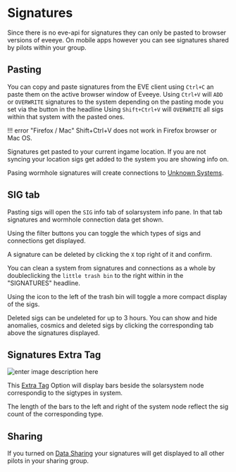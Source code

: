 # Signatures
Since there is no eve-api for signatures they can only be pasted to browser versions of eveeye. On mobile apps however you can see signatures shared by pilots within your group.

## Pasting
You can copy and paste signatures from the EVE client using `Ctrl+C` an paste them on the active browser window of Eveeye.
Using `Ctrl+V` will `ADD` or `OVERWRITE` signatures to the system depending on the pasting mode you set via the button in the headline
Using `Shift+Ctrl+V` will `OVERWRITE` all sigs within that system with the pasted ones.

!!! error "Firefox / Mac"
    Shift+Ctrl+V does not work in Firefox browser or Mac OS.
    
Signatures get pasted to your current ingame location.
If you are not syncing your location sigs get added to the system you are showing info on. 

Pasing wormhole signatures will create connections to [Unknown Systems](https://eveeye.readthedocs.io/en/latest/map/chain-mapping/).

## SIG tab
Pasting sigs will open the `SIG` info tab of solarsystem info pane. In that tab signatures and wormhole connection data get shown. 

Using the filter buttons you can toggle the which types of sigs and connections get displayed.
               
A signature can be deleted by clicking the `X` top right of it and confirm.

You can clean a system from signatures and connections as a whole by doubleclicking the `little trash bin` to the right within in the "SIGNATURES" headline.

Using the icon to the left of the trash bin will toggle a more compact display of the sigs.

Deleted sigs can be undeleted for up to 3 hours.
You can show and hide anomalies, cosmics and deleted sigs by clicking the corresponding tab above the signatures displayed.                

## Signatures Extra Tag
![enter image description here](https://raw.githubusercontent.com/Risingson/eedocs/master/docs/images/shapes/shapes_09.png)               
               
This [Extra Tag](https://eveeye.readthedocs.io/en/latest/data/tag/#extra-tags) Option will display bars beside the solarsystem node correspondig to the sigtypes in system.

The length of the bars to the left and right of the system node reflect the sig count of the corresponding type.

## Sharing
If you turned on [Data Sharing](https://eedocs.readthedocs.io/en/latest/sharing/cloud/) your signatures will get displayed to all other pilots in your sharing group.


<!--stackedit_data:
eyJoaXN0b3J5IjpbMTgzODEyMzE2OSwxMjUxNzAzOTE1LC0xMj
A2MzkzNzAyLDExMjIwNTk5NTAsMjAxODAxNTY3OSwtMTMxNzE1
MjY2NSw3ODMyNTM0NDYsMzMxNjczOTQyLC00ODI0NjA1NjYsLT
Q1MDU1NjE0LDM4ODE4MTQ3MiwtMTQ1OTE0NDYyMF19
-->